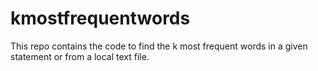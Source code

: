 # kmostfrequentwords

This repo contains the code to find the k most frequent words in a given statement or from a local text file.
